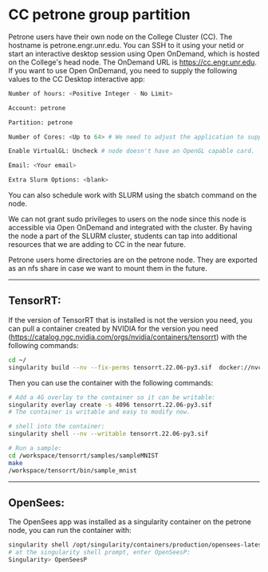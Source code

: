 # CC petrone group partition

Petrone users have their own node on the College Cluster (CC). The hostname is petrone.engr.unr.edu. You can SSH to it using your netid or start an interactive desktop session using Open OnDemand, which is hosted on the College's head node. The OnDemand URL is https://cc.engr.unr.edu. If you want to use Open OnDemand, you need to supply the following values to the CC Desktop interactive app:

```bash
Number of hours: <Positive Integer - No Limit>

Account: petrone

Partition: petrone

Number of Cores: <Up to 64> # We need to adjust the application to support up to 128.

Enable VirtualGL: Uncheck # node doesn't have an OpenGL capable card.

Email: <Your email>

Extra Slurm Options: <blank>
```

You can also schedule work with SLURM using the sbatch command on the node.

We can not grant sudo privileges to users on the node since this node is accessible via Open OnDemand and integrated with the cluster. By having the node a part of the SLURM cluster, students can tap into additional resources that we are adding to CC in the near future.

Petrone users home directories are on the petrone node. They are exported as an nfs share in case we want to mount them in the future. 

---

## TensorRT: 

If the version of TensorRT that is installed is not the version you need, you can pull a container created by NVIDIA for the version you need (https://catalog.ngc.nvidia.com/orgs/nvidia/containers/tensorrt) with the following commands:
```bash
cd ~/
singularity build --nv --fix-perms tensorrt.22.06-py3.sif  docker://nvcr.io/nvidia/tensorrt:22.06-py3
```

Then you can use the container with the following commands:
```bash
# Add a 4G overlay to the container so it can be writable:
singularity overlay create -s 4096 tensorrt.22.06-py3.sif 
# The container is writable and easy to modify now.

# shell into the container: 
singularity shell --nv --writable tensorrt.22.06-py3.sif

# Run a sample: 
cd /workspace/tensorrt/samples/sampleMNIST
make
/workspace/tensorrt/bin/sample_mnist
```
---

## OpenSees: 

The OpenSees app was installed as a singularity container on the petrone node, you can run the container with:
```bash
singularity shell /opt/singularity/containers/production/opensees-latest-bionic.sif
# at the singularity shell prompt, enter OpenSeesP: 
Singularity> OpenSeesP
```
